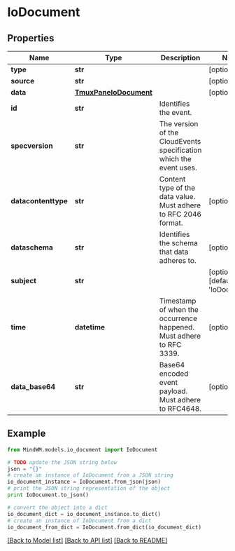 # IoDocument


## Properties
Name | Type | Description | Notes
------------ | ------------- | ------------- | -------------
**type** | **str** |  | [optional] 
**source** | **str** |  | [optional] 
**data** | [**TmuxPaneIoDocument**](TmuxPaneIoDocument.md) |  | [optional] 
**id** | **str** | Identifies the event. | 
**specversion** | **str** | The version of the CloudEvents specification which the event uses. | 
**datacontenttype** | **str** | Content type of the data value. Must adhere to RFC 2046 format. | [optional] 
**dataschema** | **str** | Identifies the schema that data adheres to. | [optional] 
**subject** | **str** |  | [optional] [default to 'IoDocument']
**time** | **datetime** | Timestamp of when the occurrence happened. Must adhere to RFC 3339. | [optional] 
**data_base64** | **str** | Base64 encoded event payload. Must adhere to RFC4648. | [optional] 

## Example

```python
from MindWM.models.io_document import IoDocument

# TODO update the JSON string below
json = "{}"
# create an instance of IoDocument from a JSON string
io_document_instance = IoDocument.from_json(json)
# print the JSON string representation of the object
print IoDocument.to_json()

# convert the object into a dict
io_document_dict = io_document_instance.to_dict()
# create an instance of IoDocument from a dict
io_document_from_dict = IoDocument.from_dict(io_document_dict)
```
[[Back to Model list]](../README.md#documentation-for-models) [[Back to API list]](../README.md#documentation-for-api-endpoints) [[Back to README]](../README.md)


